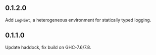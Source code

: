 0.1.2.0
-------

Add `LogHSet`, a heterogeneous environment for statically typed logging.

0.1.1.0
-------

Update haddock, fix build on GHC-7.6/7.8.
